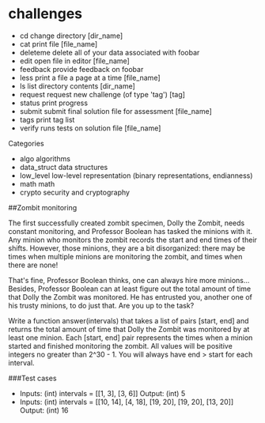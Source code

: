 # challenges

- cd	change directory [dir_name]
- cat	print file [file_name]
- deleteme	delete all of your data associated with foobar
- edit	open file in editor [file_name]
- feedback	provide feedback on foobar
- less	print a file a page at a time [file_name]
- ls	list directory contents [dir_name]
- request	request new challenge (of type 'tag') [tag]
- status	print progress
- submit	submit final solution file for assessment [file_name]
- tags	print tag list
- verify	runs tests on solution file [file_name]
 
Categories
- algo           	algorithms
- data_struct    	data structures
- low_level      	low-level representation (binary representations, endianness)
- math           	math
- crypto         	security and cryptography

##Zombit monitoring

The first successfully created zombit specimen, Dolly the Zombit, needs constant monitoring, and Professor Boolean has tasked the minions with it. Any minion who monitors the zombit records the start and end times of their shifts. However, those minions, they are a bit disorganized: there may be times when multiple minions are monitoring the zombit, and times when there are none!

That's fine, Professor Boolean thinks, one can always hire more minions... Besides, Professor Boolean can at least figure out the total amount of time that Dolly the Zombit was monitored. He has entrusted you, another one of his trusty minions, to do just that. Are you up to the task?

Write a function answer(intervals) that takes a list of pairs [start, end] and returns the total amount of time that Dolly the Zombit was monitored by at least one minion. Each [start, end] pair represents the times when a minion started and finished monitoring the zombit. All values will be positive integers no greater than 2^30 - 1. You will always have end > start for each interval.

###Test cases

- Inputs:
    (int) intervals = [[1, 3], [3, 6]]
Output:
    (int) 5
- Inputs:
    (int) intervals = [[10, 14], [4, 18], [19, 20], [19, 20], [13, 20]]
Output:
    (int) 16
